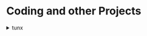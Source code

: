 # Coding and other Projects

<details><summary>tunx</summary>
<p>

  A tool for extracting tcp traffic from icmp data field tunneling
  
  <details><summary>README</summary>
    # tunx
    ### Name:
    tunx, tunnel extractor

    ### Synopis:
    python3 tunx [-o offset] [input_file] [output_file]

    ### Description:
    Extracts ICMP tunneled TCP/IP layers from scapy compatible packet captures.

    Looks for tunneled layer in 'data' field of ICMP packet (ICMP.data of Ether/IP/ICMP frame) and extracts to output file as pcap.

    ### Options:

    **Required:**
    - [input_file]    Capture file to extract from.  Works with scapy compatible capture files.
    - [output_file]   File to write extracted layer to.
  
    **Optional:**
    - [-o]            Specify byte offset of tunneled layer in data field.

    ### Examples: 
    python3 tunx Ping.pcap extract.pcap
    python3 tunx -o 5 sneakers.pcap extract2.pcap

    ### Author:
    James Read
  </details>
  
  [Link](https://github.com/jmrweb/tunx)
  
</details>

